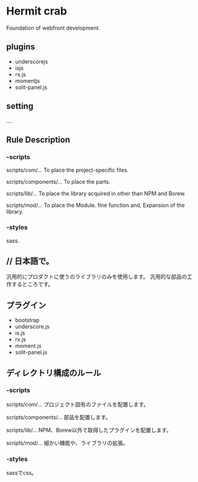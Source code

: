 # Hermit crab
Foundation of webfront development.

## plugins
* underscorejs
* isjs
* rx.js
* momentjs
* solit-panel.js

## setting
....

## Rule Description

### -scripts
scripts/com/... To place the project-specific files.

scripts/components/... To place the parts.

scripts/lib/... To place the library acquired in other than NPM and Borew.

scripts/mod/... To place the Module. fine function and, Expansion of the library.

### -styles
sass.


## // 日本語で。
汎用的にプロダクトに使うのライブラリのみを使用します。
汎用的な部品の工作するところです。

## プラグイン
* bootstrap
* underscore.js
* is.js
* rx.js
* moment.js
* solit-panel.js

## ディレクトリ構成のルール

### -scripts
scripts/com/... プロジェクト固有のファイルを配置します。

scripts/components/... 部品を配置します。

scripts/lib/... NPM、Borew以外で取得したプラグインを配置します。

scripts/mod/... 細かい機能や、ライブラリの拡張。


### -styles
sassでcss。
